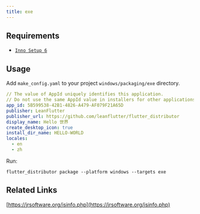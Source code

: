 ```yaml
---
title: exe
---
```


## Requirements

- [`Inno Setup 6`](https://jrsoftware.org/isinfo.php)

## Usage

Add `make_config.yaml` to your project `windows/packaging/exe` directory.

```yaml
// The value of AppId uniquely identifies this application.
// Do not use the same AppId value in installers for other applications.
app_id: 5B599538-42B1-4826-A479-AF079F21A65D
publisher: LeanFlutter
publisher_url: https://github.com/leanflutter/flutter_distributor
display_name: Hello 世界
create_desktop_icon: true
install_dir_name: HELLO-WORLD
locales:
  - en
  - zh
```

Run:

```
flutter_distributor package --platform windows --targets exe
```

## Related Links

[https://jrsoftware.org/isinfo.php](https://jrsoftware.org/isinfo.php)
